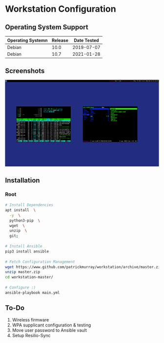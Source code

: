 # Workstation Configuration


## Operating System Support

| Operating Systemn | Release | Date Tested |
| ----------------- | ------- | ----------- |
| Debian            | 10.0    | 2019-07-07  |
| Debian            | 10.7    | 2021-01-28  |


## Screenshots

![screenshot](docs/images/screenshot.png)


## Installation


### Root

```bash
# Install Dependencies
apt install  \
  -y  \
  python3-pip  \
  wget  \
  unzip  \
  git;

# Install Ansible
pip3 install ansible

# Fetch Configuration Management
wget https://www.github.com/patrickmurray/workstation/archive/master.zip
unzip master.zip
cd workstation-master/

# Configure :)
ansible-playbook main.yml
```


## To-Do

1) Wireless firmware
2) WPA supplicant configuration & testing
3) Move user password to Ansible vault
4) Setup Resilio-Sync
